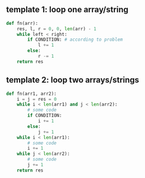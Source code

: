 ## template 1: loop one array/string

```python
def fn(arr):
    res, l, r = 0, 0, len(arr) - 1
    while left < right:
        if CONDITION: # according to problem
            l += 1
        else:
            r -= 1  
    return res
```

## template 2: loop two arrays/strings

```python
def fn(arr1, arr2):
    i = j = res = 0
    while i < len(arr1) and j < len(arr2):
        # some code
        if CONDITION:
            i += 1
        else:
            j += 1
    while i < len(arr1):
        # some code
        i += 1
    while j < len(arr2):
        # some code
        j += 1
    return res
```

